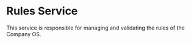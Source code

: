 # Rules Service

This service is responsible for managing and validating the rules of the Company OS.